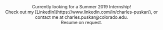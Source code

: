 <center> Currently looking for a Summer 2019 Internship! </center>

<center> Check out my [LinkedIn](https://www.linkedin.com/in/charles-puskar/), or contact me at charles.puskar@colorado.edu.</center>

<center> Resume on request.</center>
